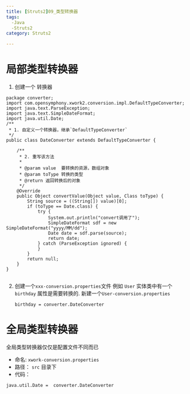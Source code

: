```yaml
---
title: [Struts2]09_类型转换器
tags:
  -Java
  -Struts2
category: Struts2

---
```



# 局部类型转换器
1. 创建一个 转换器

```
package converter;
import com.opensymphony.xwork2.conversion.impl.DefaultTypeConverter;
import java.text.ParseException;
import java.text.SimpleDateFormat;
import java.util.Date;
/**
 * 1. 自定义一个转换器，继承`DefaultTypeConverter`
 */
public class DateConverter extends DefaultTypeConverter {

    /**
     * 2. 重写该方法
     *
     * @param value  要转换的资源，数组对象
     * @param toType 转换的类型
     * @return 返回转换后的对象
     */
    @Override
    public Object convertValue(Object value, Class toType) {
        String source = ((String[]) value)[0];
        if (toType == Date.class) {
            try {
                System.out.println("convert调用了");
                SimpleDateFormat sdf = new SimpleDateFormat("yyyy/MM/dd");
                Date date = sdf.parse(source);
                return date;
            } catch (ParseException ignored) {
            }
        }
        return null;
    }
}


```

2. 创建一个`xxx-conversion.properties`文件
    例如 `User` 实体类中有一个 `birthday` 属性是需要转换的.
    新建一个`User-conversion.properties`

    ```
    birthday = converter.DateConverter
    ```

# 全局类型转换器
全局类型转换器仅仅是配置文件不同而已

- 命名:  `xwork-conversion.properties`
- 路径：  `src` 目录下
- 代码： 

```
java.util.Date =  converter.DateConverter
``` 